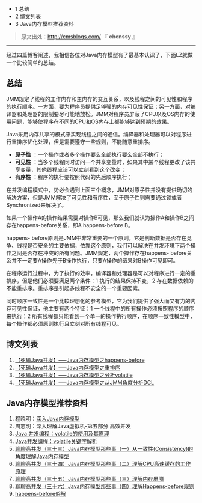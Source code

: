   * 1 总结
  * 2 博文列表
  * 3 Java内存模型推荐资料

> 原文出处：<http://cmsblogs.com/> 『 **chenssy** 』

* * *

经过四篇博客阐述，我相信各位对Java内存模型有了最基本认识了，下面LZ就做一个比较简单的总结。

## 总结

JMM规定了线程的工作内存和主内存的交互关系，以及线程之间的可见性和程序的执行顺序。一方面，要为程序员提供足够强的内存可见性保证；另一方面，对编译器和处理器的限制要尽可能地放松。JMM对程序员屏蔽了CPU以及OS内存的使用问题，能够使程序在不同的CPU和OS内存上都能够达到预期的效果。

Java采用内存共享的模式来实现线程之间的通信。编译器和处理器可以对程序进行重排序优化处理，但是需要遵守一些规则，不能随意重排序。

  * **原子性** ：一个操作或者多个操作要么全部执行要么全部不执行；
  * **可见性** ：当多个线程同时访问一个共享变量时，如果其中某个线程更改了该共享变量，其他线程应该可以立刻看到这个改变；
  * **有序性** ：程序的执行要按照代码的先后顺序执行；

在并发编程模式中，势必会遇到上面三个概念，JMM对原子性并没有提供确切的解决方案，但是JMM解决了可见性和有序性，至于原子性则需要通过锁或者Synchronized来解决了。

如果一个操作A的操作结果需要对操作B可见，那么我们就认为操作A和操作B之间存在happens-before关系，即A happens-before B。

happens-
before原则是JMM中非常重要的一个原则，它是判断数据是否存在竞争、线程是否安全的主要依据，依靠这个原则，我们可以解决在并发环境下两个操作之间是否存在冲突的所有问题。JMM规定，两个操作存在happens-
before关系并不一定要A操作先于B操作执行，只要A操作的结果对B操作可见即可。

在程序运行过程中，为了执行的效率，编译器和处理器是可以对程序进行一定的重排序，但是他们必须要满足两个条件：1 执行的结果保持不变，2
存在数据依赖的不能重排序。重排序是引起多线程不安全的一个重要因素。

同时顺序一致性是一个比较理想化的参考模型，它为我们提供了强大而又有力的内存可见性保证，他主要有两个特征：1 一个线程中的所有操作必须按照程序的顺序来执行；2
所有线程都只能看到一个单一的操作执行顺序，在顺序一致性模型中，每个操作都必须原则执行且立刻对所有线程可见。

## 博文列表

  1. [【死磕Java并发】—–Java内存模型之happens-before](http://cmsblogs.com/?p=2102)
  2. [【死磕Java并发】—–Java内存模型之重排序](http://cmsblogs.com/?p=2116)
  3. [【死磕Java并发】—–Java内存模型之分析volatile](http://cmsblogs.com/?p=2148)
  4. [【死磕Java并发】—–Java内存模型之从JMM角度分析DCL](http://cmsblogs.com/?p=2161)

## Java内存模型推荐资料

  1. 程晓明：[深入Java内存模型](http://files.cnblogs.com/files/skywang12345/%E6%B7%B1%E5%85%A5Java%E5%86%85%E5%AD%98%E6%A8%A1%E5%9E%8B.pdf)
  2. 周志明：深入理解Java虚拟机-第五部分 高效并发
  3. [Java 并发编程：volatile的使用及其原理](http://www.cnblogs.com/paddix/p/5428507.html)
  4. [Java并发编程：volatile关键字解析](http://www.cnblogs.com/dolphin0520/p/3920373.html)
  5. [聊聊高并发（三十三）Java内存模型那些事（一）从一致性(Consistency)的角度理解Java内存模型](http://blog.csdn.net/iter_zc/article/details/41943387)
  6. [聊聊高并发（三十四）Java内存模型那些事（二）理解CPU高速缓存的工作原理](http://blog.csdn.net/iter_zc/article/details/41979189)
  7. [聊聊高并发（三十五）Java内存模型那些事（三）理解内存屏障](http://blog.csdn.net/iter_zc/article/details/42006811)
  8. [聊聊高并发（三十六）Java内存模型那些事（四）理解Happens-before规则](http://blog.csdn.net/iter_zc/article/details/42026511)
  9. [happens-before俗解](http://ifeve.com/easy-happens-before/)

